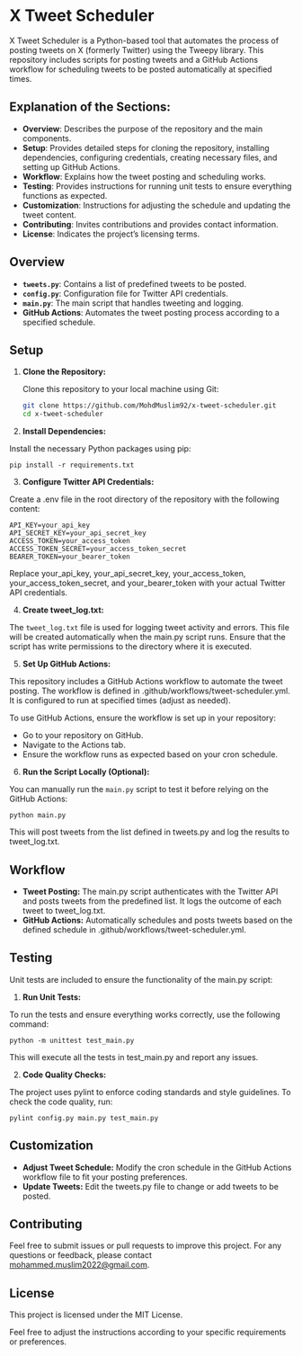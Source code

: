# X Tweet Scheduler

X Tweet Scheduler is a Python-based tool that automates the process of posting tweets on X (formerly Twitter) using the Tweepy library. This repository includes scripts for posting tweets and a GitHub Actions workflow for scheduling tweets to be posted automatically at specified times.

## Explanation of the Sections:

- **Overview**: Describes the purpose of the repository and the main components.
- **Setup**: Provides detailed steps for cloning the repository, installing dependencies, configuring credentials, creating necessary files, and setting up GitHub Actions.
- **Workflow**: Explains how the tweet posting and scheduling works.
- **Testing**: Provides instructions for running unit tests to ensure everything functions as expected.
- **Customization**: Instructions for adjusting the schedule and updating the tweet content.
- **Contributing**: Invites contributions and provides contact information.
- **License**: Indicates the project’s licensing terms.

## Overview

- **`tweets.py`**: Contains a list of predefined tweets to be posted.
- **`config.py`**: Configuration file for Twitter API credentials.
- **`main.py`**: The main script that handles tweeting and logging.
- **GitHub Actions**: Automates the tweet posting process according to a specified schedule.

## Setup

1. **Clone the Repository:**

   Clone this repository to your local machine using Git:

   ```bash
   git clone https://github.com/MohdMuslim92/x-tweet-scheduler.git
   cd x-tweet-scheduler
   ```
   
2. **Install Dependencies:**

Install the necessary Python packages using pip:

```
pip install -r requirements.txt
```

3. **Configure Twitter API Credentials:**

Create a .env file in the root directory of the repository with the following content:

```
API_KEY=your_api_key
API_SECRET_KEY=your_api_secret_key
ACCESS_TOKEN=your_access_token
ACCESS_TOKEN_SECRET=your_access_token_secret
BEARER_TOKEN=your_bearer_token
```
Replace your_api_key, your_api_secret_key, your_access_token, your_access_token_secret, and your_bearer_token with your actual Twitter API credentials.

4. **Create tweet_log.txt:**

The `tweet_log.txt` file is used for logging tweet activity and errors. This file will be created automatically when the main.py script runs. Ensure that the script has write permissions to the directory where it is executed.

5. **Set Up GitHub Actions:**

This repository includes a GitHub Actions workflow to automate the tweet posting. The workflow is defined in .github/workflows/tweet-scheduler.yml. It is configured to run at specified times (adjust as needed).

To use GitHub Actions, ensure the workflow is set up in your repository:

* Go to your repository on GitHub.
* Navigate to the Actions tab.
* Ensure the workflow runs as expected based on your cron schedule.

6. **Run the Script Locally (Optional):**

You can manually run the `main.py` script to test it before relying on the GitHub Actions:

```
python main.py
```
This will post tweets from the list defined in tweets.py and log the results to tweet_log.txt.

## Workflow

* **Tweet Posting:** The main.py script authenticates with the Twitter API and posts tweets from the predefined list. It logs the outcome of each tweet to tweet_log.txt.
* **GitHub Actions:** Automatically schedules and posts tweets based on the defined schedule in .github/workflows/tweet-scheduler.yml.

## Testing
Unit tests are included to ensure the functionality of the main.py script:

1. **Run Unit Tests:**

To run the tests and ensure everything works correctly, use the following command:

```
python -m unittest test_main.py
```
This will execute all the tests in test_main.py and report any issues.

2. **Code Quality Checks:**

The project uses pylint to enforce coding standards and style guidelines. To check the code quality, run:

```
pylint config.py main.py test_main.py
```

## Customization

* **Adjust Tweet Schedule:** Modify the cron schedule in the GitHub Actions workflow file to fit your posting preferences.
* **Update Tweets:** Edit the tweets.py file to change or add tweets to be posted.

## Contributing

Feel free to submit issues or pull requests to improve this project. For any questions or feedback, please contact mohammed.muslim2022@gmail.com.

## License

This project is licensed under the MIT License.


Feel free to adjust the instructions according to your specific requirements or preferences.
